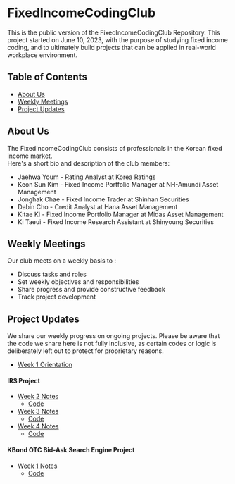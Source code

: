 # FixedIncomeCodingClub

This is the public version of the FixedIncomeCodingClub Repository. This project started on June 10, 2023, with the purpose of studying fixed income coding, and to ultimately build projects that can be applied in real-world workplace environment. 

## Table of Contents

- [About Us](#about-us)
- [Weekly Meetings](#weekly-meetings)
- [Project Updates](#project-updates)

## About Us

The FixedIncomeCodingClub consists of professionals in the Korean fixed income market. <br>
Here's a short bio and description of the club members:

- Jaehwa Youm - Rating Analyst at Korea Ratings <br>
- Keon Sun Kim - Fixed Income Portfolio Manager at NH-Amundi Asset Management <br>
- Jonghak Chae - Fixed Income Trader at Shinhan Securities<br>
- Dabin Cho - Credit Analyst at Hana Asset Management <br>
- Kitae Ki - Fixed Income Portfolio Manager at Midas Asset Management<br>
- Ki Taeui - Fixed Income Research Assistant at Shinyoung Securities<br>

## Weekly Meetings

Our club meets on a weekly basis to :
* Discuss tasks and roles
* Set weekly objectives and responsibilities
* Share progress and provide constructive feedback
* Track project development


## Project Updates

We share our weekly progress on ongoing projects. Please be aware that the code we share here is not fully inclusive, as certain codes or logic is deliberately left out to protect for proprietary reasons.

 * [Week 1 Orientation](https://www.notion.so/IRS_Week1-c389529dbb5a4c988624f815f0d949be)

#### IRS Project
 * [Week 2 Notes](https://www.notion.so/IRS_Week2-e3b48ac2adb04016a26a361c0c1fa12d)
     * [Code](https://github.com/keonsunkim/FixedIncomeCodingClub_Yeoui/tree/bdbd7a8d9bc51235b2506b2f2774f60c754a579b)
 * [Week 3 Notes](https://www.notion.so/IRS_Week3-b57e1e77522048cb8c74a71ca454144d)
     * [Code](https://github.com/keonsunkim/FixedIncomeCodingClub_Yeoui/tree/6383ea1adf993cbf445d0ffa5324944c9ba2e94e)
 * [Week 4 Notes](https://www.notion.so/IRS_Week4-01a4e3ffb6a44dbaa27d642d86608b18)
     * [Code](https://github.com/keonsunkim/FixedIncomeCodingClub_Yeoui/tree/564d669e8b998f839580f046aca9d63983ec8961)
  
#### KBond OTC Bid-Ask Search Engine Project
 * [Week 1 Notes](https://www.notion.so/KBondSearch_Week1-04c3ef412b9741eebd018cac0e4e6a10)
     * [Code](https://github.com/keonsunkim/FixedIncomeCodingClub_Public/tree/e7ae1d9ae62df170b76ad456c70559261d042b1d)
